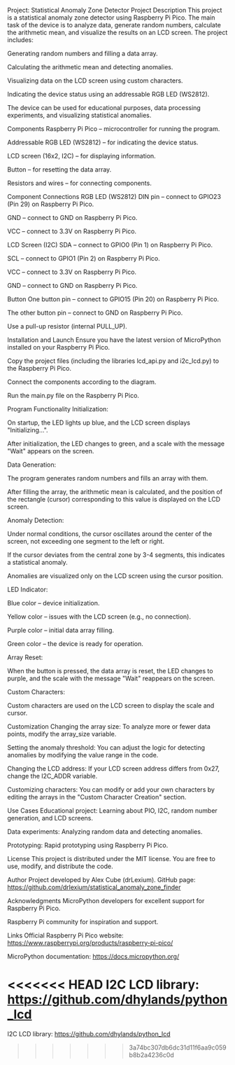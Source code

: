 Project: Statistical Anomaly Zone Detector
Project Description
This project is a statistical anomaly zone detector using Raspberry Pi Pico. The main task of the device is to analyze data, generate random numbers, calculate the arithmetic mean, and visualize the results on an LCD screen. The project includes:

Generating random numbers and filling a data array.

Calculating the arithmetic mean and detecting anomalies.

Visualizing data on the LCD screen using custom characters.

Indicating the device status using an addressable RGB LED (WS2812).

The device can be used for educational purposes, data processing experiments, and visualizing statistical anomalies.

Components
Raspberry Pi Pico – microcontroller for running the program.

Addressable RGB LED (WS2812) – for indicating the device status.

LCD screen (16x2, I2C) – for displaying information.

Button – for resetting the data array.

Resistors and wires – for connecting components.

Component Connections
RGB LED (WS2812)
DIN pin – connect to GPIO23 (Pin 29) on Raspberry Pi Pico.

GND – connect to GND on Raspberry Pi Pico.

VCC – connect to 3.3V on Raspberry Pi Pico.

LCD Screen (I2C)
SDA – connect to GPIO0 (Pin 1) on Raspberry Pi Pico.

SCL – connect to GPIO1 (Pin 2) on Raspberry Pi Pico.

VCC – connect to 3.3V on Raspberry Pi Pico.

GND – connect to GND on Raspberry Pi Pico.

Button
One button pin – connect to GPIO15 (Pin 20) on Raspberry Pi Pico.

The other button pin – connect to GND on Raspberry Pi Pico.

Use a pull-up resistor (internal PULL_UP).

Installation and Launch
Ensure you have the latest version of MicroPython installed on your Raspberry Pi Pico.

Copy the project files (including the libraries lcd_api.py and i2c_lcd.py) to the Raspberry Pi Pico.

Connect the components according to the diagram.

Run the main.py file on the Raspberry Pi Pico.

Program Functionality
Initialization:

On startup, the LED lights up blue, and the LCD screen displays "Initializing...".

After initialization, the LED changes to green, and a scale with the message "Wait" appears on the screen.

Data Generation:

The program generates random numbers and fills an array with them.

After filling the array, the arithmetic mean is calculated, and the position of the rectangle (cursor) corresponding to this value is displayed on the LCD screen.

Anomaly Detection:

Under normal conditions, the cursor oscillates around the center of the screen, not exceeding one segment to the left or right.

If the cursor deviates from the central zone by 3-4 segments, this indicates a statistical anomaly.

Anomalies are visualized only on the LCD screen using the cursor position.

LED Indicator:

Blue color – device initialization.

Yellow color – issues with the LCD screen (e.g., no connection).

Purple color – initial data array filling.

Green color – the device is ready for operation.

Array Reset:

When the button is pressed, the data array is reset, the LED changes to purple, and the scale with the message "Wait" reappears on the screen.

Custom Characters:

Custom characters are used on the LCD screen to display the scale and cursor.

Customization
Changing the array size: To analyze more or fewer data points, modify the array_size variable.

Setting the anomaly threshold: You can adjust the logic for detecting anomalies by modifying the value range in the code.

Changing the LCD address: If your LCD screen address differs from 0x27, change the I2C_ADDR variable.

Customizing characters: You can modify or add your own characters by editing the arrays in the "Custom Character Creation" section.

Use Cases
Educational project: Learning about PIO, I2C, random number generation, and LCD screens.

Data experiments: Analyzing random data and detecting anomalies.

Prototyping: Rapid prototyping using Raspberry Pi Pico.

License
This project is distributed under the MIT license. You are free to use, modify, and distribute the code.

Author
Project developed by Alex Cube (drLexium).
GitHub page: https://github.com/drlexium/statistical_anomaly_zone_finder

Acknowledgments
MicroPython developers for excellent support for Raspberry Pi Pico.

Raspberry Pi community for inspiration and support.

Links
Official Raspberry Pi Pico website: https://www.raspberrypi.org/products/raspberry-pi-pico/

MicroPython documentation: https://docs.micropython.org/

<<<<<<< HEAD
I2C LCD library: https://github.com/dhylands/python_lcd
=======
I2C LCD library: https://github.com/dhylands/python_lcd
>>>>>>> 3a74bc307db6dc31d11f6aa9c059b8b2a4236c0d
